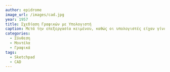 ```yaml
---
author: epidrome
image_url: /images/cad.jpg
year: 1957
title: Σχεδίαση Γραφικών με Υπολογιστή 
caption: Μετά την επεξεργασία κειμένου, καθώς οι υπολογιστές είχαν γίνει ήδη αρκετά γρήγοροι για να επεξεργάζονται και να απεικονίζουν γραφικά, μεταφέρθηκαν στον υπολογιστή και οι διαδικασίες της σχεδίασης και της επεξεργασίας εικόνας. Τα νέα πλεονεκτήματα ήταν η ευκολία στις αλλαγές και η παραμετροποίηση πάνω σε έτοιμα μοτίβα.
categories:
  - Σύνθεση
  - Μοντέλα
  - Γραφικά
tags:
  - Sketchpad
  - CAD
---
```

